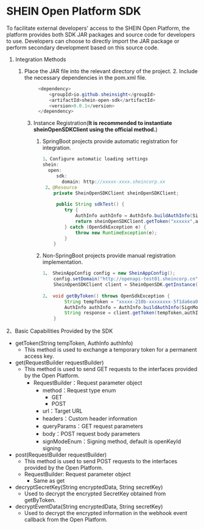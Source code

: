 # SHEIN Open Platform SDK

To facilitate external developers' access to the SHEIN Open Platform, the platform provides both SDK JAR packages and source code for developers to use. Developers can choose to directly import the JAR package or perform secondary development based on this source code.


1. Integration Methods
    1. Place the JAR file into the relevant directory of the project.
       2. Include the necessary dependencies in the pom.xml file.

       ``` java
            <dependency>
                <groupId>io.github.sheinsight</groupId>
                <artifactId>shein-open-sdk</artifactId>
                <version>0.0.1</version>
            </dependency>
        ```

       3. Instance Registration(**It is recommended to instantiate sheinOpenSDKClient using the official method.**)
           1. SpringBoot projects provide automatic registration for integration.

               ```java
               1、Configure automatic loading settings
               shein:
                 open:
                    sdk:
                      domain: http://xxxxx-xxxx.sheincorp.xx
                2、@Resource
                   private SheinOpenSDKClient sheinOpenSDKClient;
                
                    public String sdkTest() {
                       try {
                           AuthInfo authInfo = AuthInfo.buildAuthInfo(SignModeEnum.APPID).withAppid("1179xxxxxxxxxxxxxxxxxxADB").withAppSecret("AB195F1xxxxxxxxxxxxxxxxxxx8A3B948");
                           return sheinOpenSDKClient.getToken("xxxxxx",authInfo);
                       } catch (OpenSdkException e) {
                           throw new RuntimeException(e);
                       }
                   }
               ```

           2. Non-SpringBoot projects provide manual registration implementation.

               ```java
               1、 SheinAppConfig config = new SheinAppConfig();
                   config.setDomain("http://openapi-test01.sheincorp.cn");
                   SheinOpenSDKClient client = SheinOpenSDK.getInstance(config);
                   
               2、 void getByToken() throws OpenSdkException {
                       String tempToken = "xxxxx-210b-xxxxxxxx-5f1da6ea0a9b";
                       AuthInfo authInfo = AuthInfo.buildAuthInfo(SignModeEnum.APPID).withAppid("1179xxxxxxxxxxxxxxxxxxADB").withAppSecret("AB195F1xxxxxxxxxxxxxxxxxxx8A3B948");
                       String response = client.getToken(tempToken,authInfo);
                   }
               ```

2、Basic Capabilities Provided by the SDK

- getToken(String tempToken, AuthInfo authInfo)
    - This method is used to exchange a temporary token for a permanent access key.
- get(RequestBuilder requestBuilder)
    - This method is used to send GET requests to the interfaces provided by the Open Platform.
      - RequestBuilder：Request parameter object
        - method：Request type enum
            - GET
            - POST
        - url：Target URL
        - headers：Custom header information
        - queryParams：GET request parameters
        - body：POST request body parameters
        - signModeEnum：Signing method, default is openKeyId signing
- post(RequestBuilder requestBuilder)
    - This method is used to send POST requests to the interfaces provided by the Open Platform.
    - RequestBuilder: Request parameter object
        - Same as get
- decryptSecretKey(String encryptedData, String secretKey)
    - Used to decrypt the encrypted SecretKey obtained from getByToken.
- decryptEventData(String encryptedData, String secretKey)
    - Used to decrypt the encrypted information in the webhook event callback from the Open Platform.